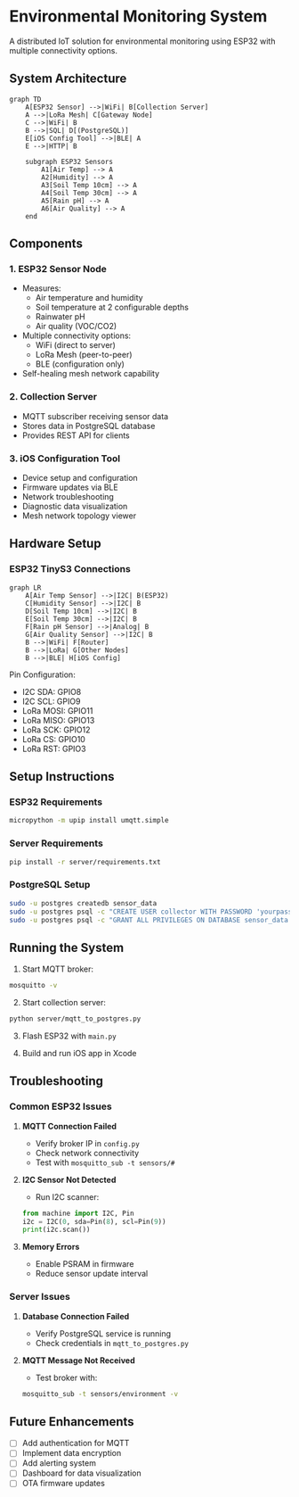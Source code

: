 # Environmental Monitoring System

A distributed IoT solution for environmental monitoring using ESP32 with multiple connectivity options.

## System Architecture

```mermaid
graph TD
    A[ESP32 Sensor] -->|WiFi| B[Collection Server]
    A -->|LoRa Mesh| C[Gateway Node]
    C -->|WiFi| B
    B -->|SQL| D[(PostgreSQL)]
    E[iOS Config Tool] -->|BLE| A
    E -->|HTTP| B
    
    subgraph ESP32 Sensors
        A1[Air Temp] --> A
        A2[Humidity] --> A
        A3[Soil Temp 10cm] --> A
        A4[Soil Temp 30cm] --> A
        A5[Rain pH] --> A
        A6[Air Quality] --> A
    end
```

## Components

### 1. ESP32 Sensor Node
- Measures:
  - Air temperature and humidity
  - Soil temperature at 2 configurable depths  
  - Rainwater pH
  - Air quality (VOC/CO2)
- Multiple connectivity options:
  - WiFi (direct to server)
  - LoRa Mesh (peer-to-peer)
  - BLE (configuration only)
- Self-healing mesh network capability

### 2. Collection Server
- MQTT subscriber receiving sensor data
- Stores data in PostgreSQL database
- Provides REST API for clients

### 3. iOS Configuration Tool
- Device setup and configuration
- Firmware updates via BLE
- Network troubleshooting
- Diagnostic data visualization
- Mesh network topology viewer

## Hardware Setup

### ESP32 TinyS3 Connections
```mermaid
graph LR
    A[Air Temp Sensor] -->|I2C| B(ESP32)
    C[Humidity Sensor] -->|I2C| B
    D[Soil Temp 10cm] -->|I2C| B
    E[Soil Temp 30cm] -->|I2C| B
    F[Rain pH Sensor] -->|Analog| B
    G[Air Quality Sensor] -->|I2C| B
    B -->|WiFi| F[Router]
    B -->|LoRa| G[Other Nodes]
    B -->|BLE| H[iOS Config]
```

Pin Configuration:
- I2C SDA: GPIO8
- I2C SCL: GPIO9  
- LoRa MOSI: GPIO11
- LoRa MISO: GPIO13
- LoRa SCK: GPIO12
- LoRa CS: GPIO10
- LoRa RST: GPIO3

## Setup Instructions

### ESP32 Requirements
```bash
micropython -m upip install umqtt.simple
```

### Server Requirements
```bash
pip install -r server/requirements.txt
```

### PostgreSQL Setup
```bash
sudo -u postgres createdb sensor_data
sudo -u postgres psql -c "CREATE USER collector WITH PASSWORD 'yourpassword';"
sudo -u postgres psql -c "GRANT ALL PRIVILEGES ON DATABASE sensor_data TO collector;"
```

## Running the System

1. Start MQTT broker:
```bash
mosquitto -v
```

2. Start collection server:
```bash
python server/mqtt_to_postgres.py
```

3. Flash ESP32 with `main.py`

4. Build and run iOS app in Xcode

## Troubleshooting

### Common ESP32 Issues
1. **MQTT Connection Failed**
   - Verify broker IP in `config.py`
   - Check network connectivity
   - Test with `mosquitto_sub -t sensors/#`

2. **I2C Sensor Not Detected**
   - Run I2C scanner:
   ```python
   from machine import I2C, Pin
   i2c = I2C(0, sda=Pin(8), scl=Pin(9))
   print(i2c.scan())
   ```

3. **Memory Errors**
   - Enable PSRAM in firmware
   - Reduce sensor update interval

### Server Issues
1. **Database Connection Failed**
   - Verify PostgreSQL service is running
   - Check credentials in `mqtt_to_postgres.py`

2. **MQTT Message Not Received**
   - Test broker with:
   ```bash
   mosquitto_sub -t sensors/environment -v
   ```

## Future Enhancements
- [ ] Add authentication for MQTT
- [ ] Implement data encryption
- [ ] Add alerting system
- [ ] Dashboard for data visualization
- [ ] OTA firmware updates
